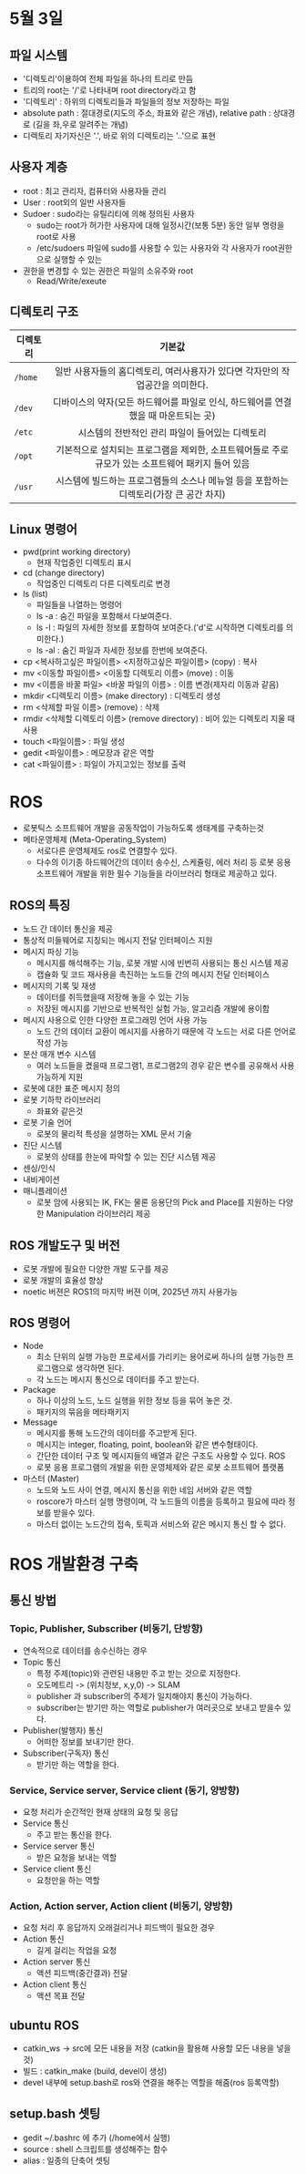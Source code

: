 # 5월 3일
## 파일 시스템
- '디렉토리'이용하여 전체 파일을 하나의 트리로 만듬
- 트리의 root는 '/'로 나타내며 root directory라고 함
- '디렉토리' : 하위의 디렉토리들과 파일들의 정보 저장하는 파일
- absolute path : 절대경로(지도의 주소, 좌표와 같은 개념), relative path : 상대경로 (길을 좌,우로 알려주는 개념)
- 디렉토리 자기자신은 '.', 바로 위의 디렉토리는 '..'으로 표현

## 사용자 계층
- root : 최고 관리자, 컴퓨터와 사용자들 관리
- User : root외의 일반 사용자들
- Sudoer : sudo라는 유틸리티에 의해 정의된 사용자
  - sudo는 root가 허가한 사용자에 대해 일정시간(보통 5분) 동안 일부 명령을 root로 사용
  - /etc/sudoers 파일에 sudo를 사용할 수 있는 사용자와 각 사용자가 root권한으로 실행할 수 있는
- 권한을 변경할 수 있는 권한은 파일의 소유주와 root
  - Read/Write/exeute

## 디렉토리 구조
| 디렉토리 | 기본값 |
|---|:---:|
| `/home` | 일반 사용자들의 홈디렉토리, 여러사용자가 있다면 각자만의 작업공간을 의미한다. |
| `/dev` | 디바이스의 약자(모든 하드웨어를 파일로 인식, 하드웨어를 연결했을 때 마운트되는 곳)  |
| `/etc` | 시스템의 전반적인 관리 파일이 들어있는 디렉토리 |
| `/opt` | 기본적으로 설치되는 프로그램을 제외한, 소프트웨어들로 주로 규모가 있는 소프트웨어 패키지 들어 있음  |
| `/usr` | 시스템에 빌드하는 프로그램들의 소스나 메뉴얼 등을 포함하는 디렉토리(가장 큰 공간 차지)  |

## Linux 명령어
- pwd(print working directory)
  - 현재 작업중인 디렉토리 표시
- cd (change directory)
  - 작업중인 디렉토리 다른 디렉토리로 변경
- ls (list)
  - 파일들을 나열하는 명령어
  - ls -a : 숨긴 파일을 포함해서 다보여준다.
  - ls -l : 파일의 자세한 정보를 포함하여 보여준다.('d'로 시작하면 디렉토리를 의미한다.)
  - ls -al : 숨긴 파일과 자세한 정보를 한번에 보여준다.
- cp <복사하고싶은 파일이름> <지정하고싶은 파일이름> (copy) : 복사
- mv <이동할 파일이름> <이동할 디렉토리 이름> (move) : 이동
- mv <이름을 바꿀 파일> <바꿀 파일의 이름> : 이름 변경(제자리 이동과 같음)
- mkdir <디렉토리 이름> (make directory) : 디렉토리 생성
- rm <삭제할 파일 이름> (remove) : 삭제
- rmdir <삭제할 디렉토리 이름> (remove directory) : 비어 있는 디렉토리 지울 때 사용
- touch <파일이름> : 파일 생성
- gedit <파일이름> : 메모장과 같은 역할
- cat <파일이름> : 파일이 가지고있는 정보를 출력

# ROS
- 로봇틱스 소프트웨어 개발을 공동작업이 가능하도록 생태계를 구축하는것
- 메타운영체제 (Meta-Operating_System)
  - 서로다른 운영체제도 ros로 연결할수 있다.
  - 다수의 이기종 하드웨어간의 데이터 송수신, 스케쥴링, 에러 처리 등 로봇 응용 소프트웨어 개발을 위한 필수 기능들을 라이브러리 형태로 제공하고 있다.

## ROS의 특징
- 노드 간 데이터 통신을 제공
- 통상적 미들웨어로 지칭되는 메시지 전달 인터페이스 지원
- 메시지 파싱 기능
  - 메시지를 해석해주는 기능, 로봇 개발 시에 빈번히 사용되는 통신 시스템 제공
  - 캡슐화 및 코드 재사용을 촉진하는 노드들 간의 메시지 전달 인터페이스
- 메시지의 기록 및 재생
  - 데이터를 취득했을때 저장해 놓을 수 있는 기능
  - 저장된 메시지를 기반으로 반복적인 실험 가능, 알고리즘 개발에 용이함
- 메시지 사용으로 인한 다양한 프로그래밍 언어 사용 가능
  - 노드 간의 데이터 교환이 메시지를 사용하기 때문에 각 노드는 서로 다른 언어로 작성 가능
- 분산 매개 변수 시스템
  - 여러 노드들을 켰을때 프로그램1, 프로그램2의 경우 같은 변수를 공유해서 사용가능하게 지원
- 로봇에 대한 표준 메시지 정의
- 로봇 기하학 라이브러리
  - 좌표와 같은것
- 로봇 기술 언어
  - 로봇의 물리적 특성을 설명하는 XML 문서 기술
- 진단 시스템
  - 로봇의 상태를 한눈에 파악할 수 있는 진단 시스템 제공
- 센싱/인식
- 내비게이션
- 매니플레이션
  - 로봇 암에 사용되는 IK, FK는 물론 응용단의 Pick and Place를 지원하는 다양한 Manipulation 라이브러리 제공
 
 ## ROS 개발도구 및 버전
- 로봇 개발에 필요한 다양한 개발 도구를 제공
- 로봇 개발의 효율성 향상
- noetic 버젼은 ROS1의 마지막 버젼 이며, 2025년 까지 사용가능

## ROS 명령어
- Node
  - 최소 단위의 실행 가능한 프로세서를 가리키는 용어로써 하나의 실행 가능한 프로그램으로 생각하면 된다.
  - 각 노드는 메시지 통신으로 데이터를 주고 받는다.
- Package
  - 하나 이상의 노드, 노드 실행을 위한 정보 등을 묶어 놓은 것.
  - 패키지의 묶음을 메타패키지
- Message
  - 메시지를 통해 노드간의 데이터를 주고받게 된다.
  - 메시지는 integer, floating, point, boolean와 같은 변수형태이다.
  - 간단한 데이터 구조 및 메시지들의 배열과 같은 구조도 사용할 수 있다.
ROS
  - 로봇 응용 프로그램의 개발을 위한 운영체제와 같은 로봇 소프트웨어 플랫폼
- 마스터 (Master)
  - 노드와 노드 사이 연결, 메시지 통신을 위한 네임 서버와 같은 역할
  - roscore가 마스터 실행 명령이며, 각 노드들의 이름을 등록하고 필요에 따라 정보를 받을수 있다.
  - 마스터 없이는 노드간의 접속, 토픽과 서비스와 같은 메시지 통신 할 수 없다.

# ROS 개발환경 구축
## 통신 방법
### Topic, Publisher, Subscriber (비동기, 단방향)
- 연속적으로 데이터를 송수신하는 경우
- Topic 통신
  - 특정 주제(topic)와 관련된 내용만 주고 받는 것으로 지정한다.
  - 오도메트리 -> (위치정보, x,y,0) -> SLAM
  - publisher 과 subscriber의 주제가 일치해야지 통신이 가능하다.
  - subscriber는 받기만 하는 역할로 publisher가 여러곳으로 보내고 받을수 있다.
- Publisher(발행자) 통신
  - 어떠한 정보를 보내기만 한다.
- Subscriber(구독자) 통신
  - 받기만 하는 역할을 한다.
### Service, Service server, Service client (동기, 양방향)
- 요청 처리가 순간적인 현재 상태의 요청 및 응답
- Service 통신
  - 주고 받는 통신을 한다.
- Service server 통신
  - 받은 요청을 보내는 역할
- Service client 통신
  - 요청만을 하는 역할
### Action, Action server, Action client (비동기, 양방향)
- 요청 처리 후 응답까지 오래걸리거나 피드백이 필요한 경우
- Action 통신
  - 길게 걸리는 작업을 요청
- Action server 통신
  - 액션 피드백(중간결과) 전달
- Action client 통신
  - 액션 목표 전달

## ubuntu ROS
- catkin_ws -> src에 모든 내용을 저장 (catkin을 활용해 사용할 모든 내용을 넣을것)
- 빌드 : catkin_make (build, devel이 생성)
- devel 내부에 setup.bash로 ros와 연결을 해주는 역할을 해줌(ros 등록역할)

## setup.bash 셋팅
- gedit ~/.bashrc 에 추가 (/home에서 실행)
- source : shell 스크립트를 생성해주는 함수
- alias : 일종의 단축어 셋팅
